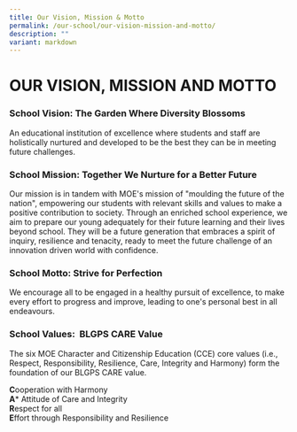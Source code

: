 ```yaml
---
title: Our Vision, Mission & Motto
permalink: /our-school/our-vision-mission-and-motto/
description: ""
variant: markdown
---
```

# OUR VISION, MISSION AND MOTTO

### School Vision:&nbsp;The Garden Where Diversity Blossoms

An educational institution of excellence where students and staff are holistically nurtured and developed to be the best they can be in meeting future challenges.

### School Mission:&nbsp;Together We Nurture for a Better Future

Our mission is in tandem with MOE's mission of "moulding the future of the nation", empowering our students with relevant skills and values to make a positive contribution to society. Through an enriched school experience, we aim to prepare our young adequately for their future learning and their lives beyond school. They will be a future generation that embraces a spirit of inquiry, resilience and tenacity, ready to meet the future challenge of an innovation driven world with confidence.

### School Motto:&nbsp;Strive for Perfection

We encourage all to be engaged in a healthy pursuit of excellence, to make every effort to progress and improve, leading to one's personal best in all endeavours.

### School Values:&nbsp; BLGPS CARE Value

The six MOE Character and Citizenship Education (CCE) core values (i.e., Respect, Responsibility, Resilience, Care, Integrity and Harmony) form the foundation of our BLGPS CARE value.

**C**ooperation with Harmony<br>
**A*** Attitude of Care and Integrity <br>
**R**espect for all <br>
**E**ffort through Responsibility and Resilience 
 <br>